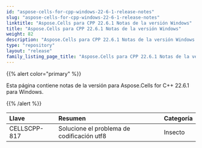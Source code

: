 ```yaml
---
id: "aspose-cells-for-cpp-windows-22-6-1-release-notes"
slug: "aspose-cells-for-cpp-windows-22-6-1-release-notes"
linktitle: "Aspose.Cells para CPP 22.6.1 Notas de la versión Windows"
title: "Aspose.Cells para CPP 22.6.1 Notas de la versión Windows"
weight: 82
description: "Aspose.Cells para CPP 22.6.1 Notas de la versión Windows – the latest updates and fixes."
type: "repository"
layout: "release"
family_listing_page_title: "Aspose.Cells para CPP 22.6.1 Notas de la versión Windows"
---
```

{{% alert color="primary" %}}

Esta página contiene notas de la versión para Aspose.Cells for C++ 22.6.1 para Windows.

{{% /alert %}}

|**Llave**|**Resumen**|**Categoría**|
|:- |:- |:- |
|CELLSCPP-817| Solucione el problema de codificación utf8|Insecto|
